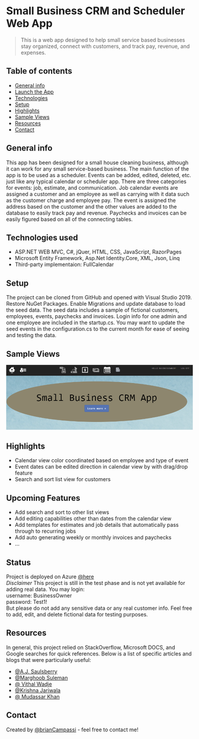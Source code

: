 # Small Business CRM and Scheduler Web App

> This is a web app designed to help small service based businesses stay organized, connect with customers, and track pay, revenue, and expenses.


## Table of contents
* [General info](#general-info)
* [Launch the App](#status)
* [Technologies](#technologies)
* [Setup](#setup)
* [Highlights](#highlights)
* [Sample Views](#sample-views)
* [Resources](#resources)
* [Contact](#contact)

## General info
This app has been designed for a small house cleaning business, although it can work for any small service-based business.  The main function of the app
is to be used as a scheduler.  Events can be added, edited, deleted, etc. just like any typical calendar or scheduler app.  There are three categories for events:
job, estimate, and communication.  Job calendar events are assigned a customer and an employee as well as carrying with it data such as the customer charge and 
employee pay.  The event is assigned the address based on the customer and the other values are added to the database to easily track pay and revenue.  Paychecks and 
invoices can be easily figured based on all of the connecting tables.  


## Technologies used
* ASP.NET WEB MVC, C#, jQuer, HTML, CSS, JavaScript, RazorPages
* Microsoft Entity Framework, Asp.Net Identity.Core, XML, Json, Linq
* Third-party implementaion:  FullCalendar

## Setup
The project can be cloned from GitHub and opened with Visual Studio 2019.  Restore NuGet Packages.  Enable Migrations and update database to load the seed data.  The 
seed data includes a sample of fictional customers, employees, events, paychecks and invoices.  Login info for one admin and one employee are included in the startup.cs.  You
may want to update the seed events in the configuration.cs to the current month for ease of seeing and testing the data.  

## Sample Views
![Home](https://github.com/Brian-1150/CRM/blob/master/Img/landing.png)

## Highlights

* Calendar view color coordinated based on employee and type of event
* Event dates can be edited direction in calendar view by with drag/drop feature
* Search and sort list view for customers

## Upcoming Features
* Add search and sort to other list views
* Add editing capabilities other than dates from the calendar view
* Add templates for estimates and job details that automatically pass through to recurring jobs
* Add auto generating weekly or monthly invoices and paychecks
* ...

## Status
Project is deployed on Azure [@here](https://crmlasttry.azurewebsites.net)<br />
*Disclaimer* This project is still in the test phase and is not yet available for adding real data.  You may login:<br />
username:  BusinessOwner<br />
password:  Test1!<br />
But please do not add any sensitive data or any real customer info.  Feel free to add, edit, and delete fictional data for testing purposes.  

## Resources
In general, this project relied on StackOverflow, Microsoft DOCS, and Google searches for quick references.
Below is a list of specific articles and blogs that were particularly useful:
* [@A.J. Saulsberry](https://www.pluralsight.com/guides/asp.net-mvc-getting-default-data-binding-right-for-hierarchical-views)
* [@Marghoob Suleman](http://www.marghoobsuleman.com/jquery-image-dropdown)
* [@ Vithal Wadje](https://www.c-sharpcorner.com/article/managing-multiple-submit-buttons-on-single-view-in-asp-net-mvc-5/)
* [@Krishna Jariwala](https://www.toshalinfotech.com/Blogs/ID/115/How-to-Integrate-Full-calendar-with-MVC-application)
* [@ Mudassar Khan](https://www.aspsnippets.com/Articles/Populate-one-DropDownList-based-on-another-DropDownList-selected-value-in-ASPNet-MVC.aspx)

## Contact
Created by [@brianCampassi](https://brian-1150.github.io/) - feel free to contact me!

